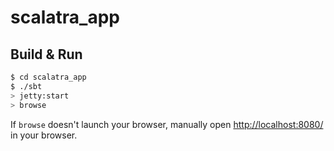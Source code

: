 # scalatra_app #

## Build & Run ##

```sh
$ cd scalatra_app
$ ./sbt
> jetty:start
> browse
```

If `browse` doesn't launch your browser, manually open [http://localhost:8080/](http://localhost:8080/) in your browser.
